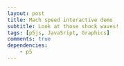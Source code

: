 ```yaml
---
layout: post
title: Mach speed interactive demo
subtitle: Look at those shock waves!
tags: [p5js, JavaSript, Graphics]
comments: true
dependencies:
    - p5
---
```


<div id="simple-sketch-holder">
    <script type="text/javascript">
        let waves = [];
        let next;
        let speed;

        function setup() {
        createCanvas(720, 400);
        mSlider = createSlider(0, 200, 0);
        mSlider.position(20, 20);
        speed = 0.4;
        next = 0;
        }

        function draw() {
        background(200);
        if (millis() > next) {

            // Add new particle
            waves.push(new Wave());
            
            // Schedule next circle
            next = millis() + 500;
        }

        // Draw all paths
        for( let i = 0; i < waves.length; i++) {
            waves[i].update();
            waves[i].display();
            if(waves[i].lifespan <= 0){
            waves.splice(i,1);
            }
        }
        text('Mach', mSlider.x + mSlider.width + 20, 35);
        text(mSlider.value()/100, mSlider.x + mSlider.width + 55, 35);
        }

        class Wave {
        constructor() {
            this.x = width/4;
            this.y = height/2;
            this.diameter = 0;
            this.a = 1.2;
            this.lifespan = 255;
        }
        
        update() {
            this.diameter += speed*2;
            this.lifespan -= 0.5;
            this.x = this.x + speed * mSlider.value()/100;
        }
        
        display() {
            stroke(0, this.lifespan);
            fill(0,0);
            ellipse(this.x, this.y, this.diameter, this.diameter);
        }
        }
    </script>
</div>